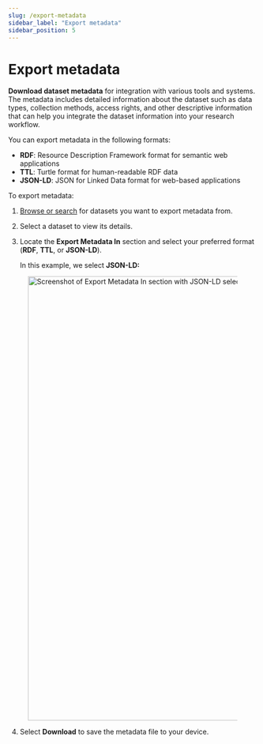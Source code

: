 ```yaml
---
slug: /export-metadata
sidebar_label: "Export metadata"
sidebar_position: 5
---
```


# Export metadata

**Download dataset metadata** for integration with various tools and systems. The metadata includes detailed information about the dataset such as data types, collection methods, access rights, and other descriptive information that can help you integrate the dataset information into your research workflow.

You can export metadata in the following formats:

   - **RDF**: Resource Description Framework format for semantic web applications
   - **TTL**: Turtle format for human-readable RDF data
   - **JSON-LD**: JSON for Linked Data format for web-based applications


To export metadata:

1. [Browse or search](/category/explore-datasets-1) for datasets you want to export metadata from.

2. Select a dataset to view its details.

3. Locate the **Export Metadata In** section and select your preferred format (**RDF**, **TTL**, or **JSON-LD**). 

    In this example, we select **JSON-LD:**
<figure>
    <img src="img/export-metadata/export-metadata.png" alt="Screenshot of Export Metadata In section with JSON-LD selected" width="900" />
    <figcaption></figcaption>
</figure>

4. Select **Download** to save the metadata file to your device. 

